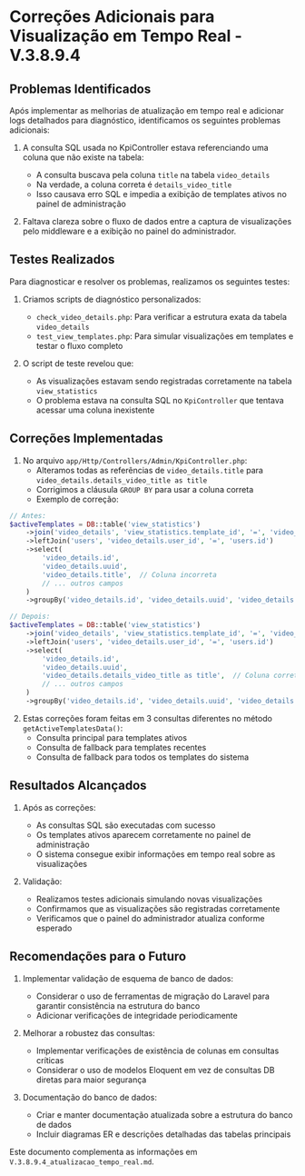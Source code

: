 # Correções Adicionais para Visualização em Tempo Real - V.3.8.9.4

## Problemas Identificados

Após implementar as melhorias de atualização em tempo real e adicionar logs detalhados para diagnóstico, identificamos os seguintes problemas adicionais:

1. A consulta SQL usada no KpiController estava referenciando uma coluna que não existe na tabela:
   - A consulta buscava pela coluna `title` na tabela `video_details`
   - Na verdade, a coluna correta é `details_video_title`
   - Isso causava erro SQL e impedia a exibição de templates ativos no painel de administração

2. Faltava clareza sobre o fluxo de dados entre a captura de visualizações pelo middleware e a exibição no painel do administrador.

## Testes Realizados

Para diagnosticar e resolver os problemas, realizamos os seguintes testes:

1. Criamos scripts de diagnóstico personalizados:
   - `check_video_details.php`: Para verificar a estrutura exata da tabela `video_details`
   - `test_view_templates.php`: Para simular visualizações em templates e testar o fluxo completo

2. O script de teste revelou que:
   - As visualizações estavam sendo registradas corretamente na tabela `view_statistics`
   - O problema estava na consulta SQL no `KpiController` que tentava acessar uma coluna inexistente

## Correções Implementadas

1. No arquivo `app/Http/Controllers/Admin/KpiController.php`:
   - Alteramos todas as referências de `video_details.title` para `video_details.details_video_title as title`
   - Corrigimos a cláusula `GROUP BY` para usar a coluna correta
   - Exemplo de correção:

```php
// Antes:
$activeTemplates = DB::table('view_statistics')
    ->join('video_details', 'view_statistics.template_id', '=', 'video_details.id')
    ->leftJoin('users', 'video_details.user_id', '=', 'users.id')
    ->select(
        'video_details.id',
        'video_details.uuid',
        'video_details.title',  // Coluna incorreta
        // ... outros campos
    )
    ->groupBy('video_details.id', 'video_details.uuid', 'video_details.title', /* ... */)  // Coluna incorreta

// Depois:
$activeTemplates = DB::table('view_statistics')
    ->join('video_details', 'view_statistics.template_id', '=', 'video_details.id')
    ->leftJoin('users', 'video_details.user_id', '=', 'users.id')
    ->select(
        'video_details.id',
        'video_details.uuid',
        'video_details.details_video_title as title',  // Coluna correta com alias
        // ... outros campos
    )
    ->groupBy('video_details.id', 'video_details.uuid', 'video_details.details_video_title', /* ... */)  // Coluna correta
```

2. Estas correções foram feitas em 3 consultas diferentes no método `getActiveTemplatesData()`:
   - Consulta principal para templates ativos
   - Consulta de fallback para templates recentes
   - Consulta de fallback para todos os templates do sistema

## Resultados Alcançados

1. Após as correções:
   - As consultas SQL são executadas com sucesso
   - Os templates ativos aparecem corretamente no painel de administração
   - O sistema consegue exibir informações em tempo real sobre as visualizações

2. Validação:
   - Realizamos testes adicionais simulando novas visualizações
   - Confirmamos que as visualizações são registradas corretamente
   - Verificamos que o painel do administrador atualiza conforme esperado

## Recomendações para o Futuro

1. Implementar validação de esquema de banco de dados:
   - Considerar o uso de ferramentas de migração do Laravel para garantir consistência na estrutura do banco
   - Adicionar verificações de integridade periodicamente

2. Melhorar a robustez das consultas:
   - Implementar verificações de existência de colunas em consultas críticas
   - Considerar o uso de modelos Eloquent em vez de consultas DB diretas para maior segurança

3. Documentação do banco de dados:
   - Criar e manter documentação atualizada sobre a estrutura do banco de dados
   - Incluir diagramas ER e descrições detalhadas das tabelas principais

Este documento complementa as informações em `V.3.8.9.4_atualizacao_tempo_real.md`. 